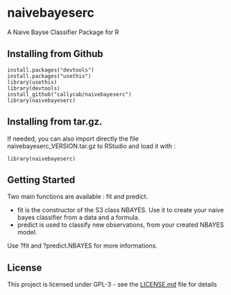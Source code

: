# naivebayeserc

A Naive Bayse Classifier Package for R

## Installing from Github

```
install.packages("devtools")
install.packages("usethis")
library(usethis)
library(devtools)
install_github("callycab/naivebayeserc")
library(naivebayeserc)
```

## Installing from tar.gz.


If needed, you can also import directly the file naivebayeserc_VERSION.tar.gz to RStudio and load it with :

```
library(naivebayeserc)
```

## Getting Started

Two main functions are available : fit and predict.

- fit is the constructor of the S3 class NBAYES. Use it to create your naive bayes classifier from a data and a formula.
- predict is used to classify new observations, from your created NBAYES model.

Use ?fit and ?predict.NBAYES for more informations.

## License

This project is licensed under GPL-3 - see the [LICENSE.md](LICENSE.md) file for details
